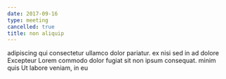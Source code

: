 ```yaml
---
date: 2017-09-16
type: meeting
cancelled: true
title: non aliquip
---
```

adipiscing qui consectetur ullamco dolor pariatur. ex nisi sed in ad dolore Excepteur Lorem commodo dolor fugiat sit non ipsum consequat. minim quis Ut labore veniam, in eu